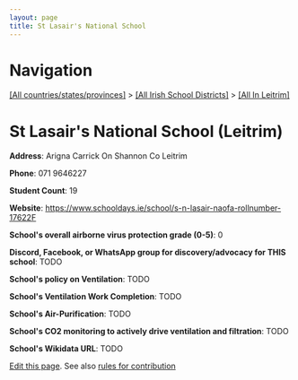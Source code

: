 ```yaml
---
layout: page
title: St Lasair's National School
---
```

# Navigation

[[All countries/states/provinces]](../../..) > [[All Irish School Districts]](../..) > [[All In Leitrim]](..)

# St Lasair's National School (Leitrim)

**Address**: Arigna Carrick On Shannon Co Leitrim

**Phone**: 071 9646227

**Student Count**: 19

**Website**: <https://www.schooldays.ie/school/s-n-lasair-naofa-rollnumber-17622F>

**School's overall airborne virus protection grade (0-5)**: 0

**Discord, Facebook, or WhatsApp group for discovery/advocacy for THIS school**: TODO

**School's policy on Ventilation**: TODO

**School's Ventilation Work Completion**: TODO

**School's Air-Purification**: TODO

**School's CO2 monitoring to actively drive ventilation and filtration**: TODO

**School's Wikidata URL**: TODO


[Edit this page](https://github.com/ventilate-schools/Ireland/edit/main/./Leitrim/St_Lasair's_National_School.md). See also [rules for contribution](../../../contribution-rules/)